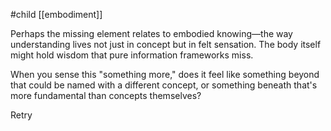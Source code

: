 #child [[embodiment]]

Perhaps the missing element relates to embodied knowing—the way understanding lives not just in concept but in felt sensation. The body itself might hold wisdom that pure information frameworks miss.

When you sense this "something more," does it feel like something beyond that could be named with a different concept, or something beneath that's more fundamental than concepts themselves?

Retry